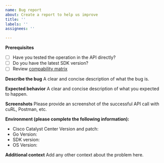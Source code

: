 ```yaml
---
name: Bug report
about: Create a report to help us improve
title: ''
labels: ''
assignees: ''

---
```


**Prerequisites**
* [ ] Have you tested the operation in the API directly?
* [ ] Do you have the latest SDK version?
* [ ] Review [compability matrix](https://github.com/cisco-en-programmability/catalystcenter-go-sdk/tree/main#compatibility-matrix)

**Describe the bug**
A clear and concise description of what the bug is.

**Expected behavior**
A clear and concise description of what you expected to happen.

**Screenshots**
Please provide an screenshot of the successful API call with cuRL, Postman, etc.

**Environment (please complete the following information):**
* Cisco Catalyst Center Version and patch: 
* Go Version:
* SDK version:
* OS Version: 

**Additional context**
Add any other context about the problem here.
